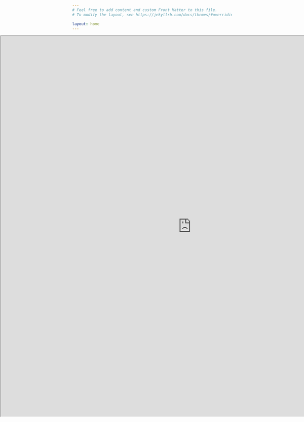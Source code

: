 ```yaml
---
# Feel free to add content and custom Front Matter to this file.
# To modify the layout, see https://jekyllrb.com/docs/themes/#overriding-theme-defaults

layout: home
---
```

  
<head>
  <title>Move Embedded Iframe to the Left Example</title>
  <style>
    .iframe-container {
      margin-left: -6cm;
    }
  </style>
</head>
<body>
  <div class="iframe-container">
   <iframe src="https://www.wolframcloud.com/obj/66e14afa-b4de-4dae-b680-e02c52187977?_embed=iframe" width="1200" height="1200"></iframe>
  </div>
</body>


